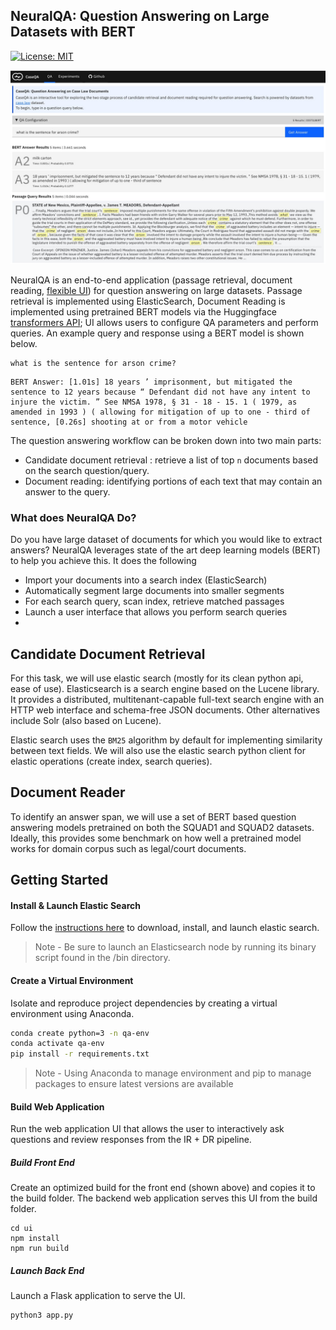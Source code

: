 
## NeuralQA: Question Answering on Large Datasets with BERT
[![License: MIT](https://img.shields.io/badge/License-MIT-yellow.svg)](https://opensource.org/licenses/MIT)


<img src="ui/public/images/screen.jpg">

NeuralQA is an end-to-end application (passage retrieval, document reading, [flexible UI](https://victordibia.github.io/neuralqa/)) for question answering on large datasets. Passage retrieval is implemented using ElasticSearch, Document Reading is implemented using pretrained BERT models via the Huggingface [transformers API](https://github.com/huggingface/transformers); UI allows users to configure QA parameters and perform queries. An example query and response using a BERT model is shown below.

```
what is the sentence for arson crime?
```

```
BERT Answer: [1.01s] 18 years ’ imprisonment, but mitigated the sentence to 12 years because “ Defendant did not have any intent to injure the victim. ” See NMSA 1978, § 31 - 18 - 15. 1 ( 1979, as amended in 1993 ) ( allowing for mitigation of up to one - third of sentence, [0.26s] shooting at or from a motor vehicle
```

The question answering workflow can be broken down into two main parts: 

- Candidate document retrieval : retrieve a list of top `n` documents based on the search question/query. 
- Document reading: identifying portions of each text that may contain an answer to the query.

### What does NeuralQA Do?
Do you have large dataset of documents for which you would like to extract answers? NeuralQA leverages state of the art deep learning models (BERT) to help you achieve this. It does the following

- Import your documents into a search index (ElasticSearch)
- Automatically segment large documents into smaller segments
- For each search query, scan index, retrieve matched passages 
- Launch a user interface that allows you perform search queries
- 


## Candidate Document Retrieval
For this task, we will use elastic search (mostly for its clean python api, ease of use). Elasticsearch is a search engine based on the Lucene library. It provides a distributed, multitenant-capable full-text search engine with an HTTP web interface and schema-free JSON documents. Other alternatives include Solr (also based on Lucene).

Elastic search uses the `BM25` algorithm by default for implementing similarity between text fields. We will also use the elastic search python client for elastic operations (create index, search queries).

## Document Reader
To identify an answer span, we will use a set of BERT based question answering models pretrained on both the SQUAD1 and SQUAD2 datasets. Ideally, this provides some benchmark on how well a pretrained model works for domain corpus such as legal/court documents.



## Getting Started

#### Install & Launch Elastic Search

Follow the [instructions here](https://www.elastic.co/downloads/elasticsearch) to download, install, and launch elastic search.

> Note - Be sure to launch an Elasticsearch node by running its binary script found in the /bin directory. 

#### Create a Virtual Environment

Isolate and reproduce project dependencies by creating a virtual environment using Anaconda.

```bash
conda create python=3 -n qa-env
conda activate qa-env
pip install -r requirements.txt
```

> Note - Using Anaconda to manage environment and pip to manage packages to ensure latest versions are available

#### Build Web Application

Run the web application UI that allows the user to interactively ask questions and review responses from the IR + DR pipeline.

##### Build Front End

Create an optimized build for the front end (shown above) and copies it to the build folder. The backend web application serves this UI from the build folder.

```shell
cd ui
npm install
npm run build
```
##### Launch Back End

Launch a Flask application to serve the UI.

```shell
python3 app.py
```



 